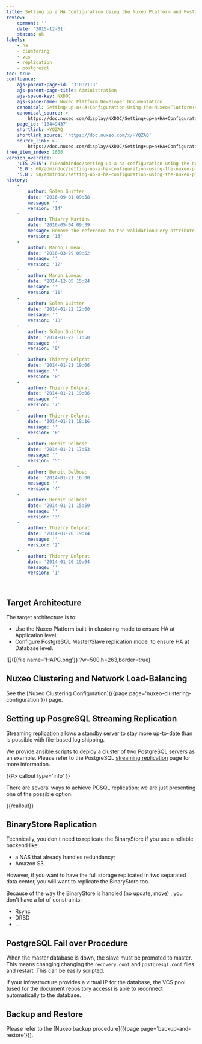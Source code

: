 ```yaml
---
title: Setting up a HA Configuration Using the Nuxeo Platform and PostgreSQL
review:
    comment: ''
    date: '2015-12-01'
    status: ok
labels:
    - ha
    - clustering
    - vcs
    - replication
    - postgresql
toc: true
confluence:
    ajs-parent-page-id: '31032113'
    ajs-parent-page-title: Administration
    ajs-space-key: NXDOC
    ajs-space-name: Nuxeo Platform Developer Documentation
    canonical: Setting+up+a+HA+Configuration+Using+the+Nuxeo+Platform+and+PostgreSQL
    canonical_source: >-
        https://doc.nuxeo.com/display/NXDOC/Setting+up+a+HA+Configuration+Using+the+Nuxeo+Platform+and+PostgreSQL
    page_id: '18449437'
    shortlink: HYQZAQ
    shortlink_source: 'https://doc.nuxeo.com/x/HYQZAQ'
    source_link: >-
        https://doc.nuxeo.com/display/NXDOC/Setting+up+a+HA+Configuration+Using+the+Nuxeo+Platform+and+PostgreSQL
tree_item_index: 1600
version_override:
    'LTS 2015': 710/admindoc/setting-up-a-ha-configuration-using-the-nuxeo-platform-and-postgresql
    '6.0': 60/admindoc/setting-up-a-ha-configuration-using-the-nuxeo-platform-and-postgresql
    '5.8': 58/admindoc/setting-up-a-ha-configuration-using-the-nuxeo-platform-and-postgresql
history:
    -
        author: Solen Guitter
        date: '2016-09-01 09:58'
        message: ''
        version: '14'
    -
        author: Thierry Martins
        date: '2016-05-04 09:39'
        message: Remove the reference to the validationQuery attribute
        version: '13'
    -
        author: Manon Lumeau
        date: '2016-03-29 09:52'
        message: ''
        version: '12'
    -
        author: Manon Lumeau
        date: '2014-12-05 15:24'
        message: ''
        version: '11'
    -
        author: Solen Guitter
        date: '2014-01-22 12:00'
        message: ''
        version: '10'
    -
        author: Solen Guitter
        date: '2014-01-22 11:58'
        message: ''
        version: '9'
    -
        author: Thierry Delprat
        date: '2014-01-21 19:06'
        message: ''
        version: '8'
    -
        author: Thierry Delprat
        date: '2014-01-21 19:06'
        message: ''
        version: '7'
    -
        author: Thierry Delprat
        date: '2014-01-21 18:16'
        message: ''
        version: '6'
    -
        author: Benoit Delbosc
        date: '2014-01-21 17:53'
        message: ''
        version: '5'
    -
        author: Benoit Delbosc
        date: '2014-01-21 16:00'
        message: ''
        version: '4'
    -
        author: Benoit Delbosc
        date: '2014-01-21 15:59'
        message: ''
        version: '3'
    -
        author: Thierry Delprat
        date: '2014-01-20 19:14'
        message: ''
        version: '2'
    -
        author: Thierry Delprat
        date: '2014-01-20 19:04'
        message: ''
        version: '1'

---
```

## Target Architecture

The target architecture is to:

*   Use the Nuxeo Platform built-in clustering mode to ensure HA at Application level;
*   Configure PostgreSQL Master/Slave replication mode &nbsp;to ensure HA at Database level.

![]({{file name='HAPG.png'}} ?w=500,h=263,border=true)

## Nuxeo Clustering and Network Load-Balancing

See the&nbsp;[Nuxeo Clustering Configuration]({{page page='nuxeo-clustering-configuration'}})&nbsp;page.

## Setting up PosgreSQL Streaming Replication

Streaming replication allows a standby server to stay more up-to-date than is possible with file-based log shipping.

We provide&nbsp;[ansible scripts](https://github.com/nuxeo/nuxeo-tools-pgcluster)&nbsp;to deploy a cluster of two PostgreSQL servers as an example. Please refer to the PostgreSQL&nbsp;[streaming replication](http://www.postgresql.org/docs/current/static/warm-standby.html)&nbsp;page for more information.

{{#> callout type='info' }}

There are several ways to achieve PGSQL replication: we are just presenting one of the possible option.

{{/callout}}

## BinaryStore Replication

Technically, you don't need to replicate the BinaryStore if you use a reliable backend like:

*   a NAS that already handles redundancy;
*   Amazon S3.

However, if you want to have the full storage replicated in two separated data center, you will want to replicate the BinaryStore too.

Because of the way the BinaryStore is handled (no update, move) , you don't have a lot of constraints:

*   Rsync
*   DRBD
*   ...

## PostgreSQL Fail over Procedure

When the master database is down, the slave must be promoted to master. This means changing changing the&nbsp;`recovery.conf`&nbsp;and&nbsp;`postgresql.conf`&nbsp;files and restart. This can be easily scripted.

If your infrastructure provides a virtual IP for the database, the VCS pool (used for the document repository access) is able to reconnect automatically to the database.

## Backup and Restore

Please refer to the&nbsp;[Nuxeo backup procedure]({{page page='backup-and-restore'}}).

&nbsp;

